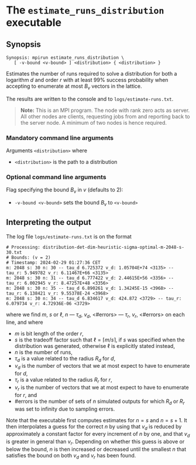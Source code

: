 # The <code>estimate_runs_distribution</code> executable

## Synopsis
```console
Synopsis: mpirun estimate_runs_distribution \
   [ -v-bound <v-bound> ] <distribution> { <distribution> }
```

Estimates the number of runs required to solve a distribution for both a logarithm $d$ and order $r$ with at least 99\% success probability when accepting to enumerate at most $B_v$ vectors in the lattice.

The results are written to the console and to <code>logs/estimate-runs.txt</code>.

> <b>Note:</b> This is an MPI program. The node with rank zero acts as server. All other nodes are clients, requesting jobs from and reporting back to the server node. A minimum of two nodes is hence required.

### Mandatory command line arguments
Arguments <code>\<distribution\></code> where
- <code>\<distribution\></code> is the path to a distribution

### Optional command line arguments
Flag specifying the bound $B_v$ in $v$ (defaults to 2):
- <code>-v-bound <v-bound\></code> sets the bound $B_v$ to <code>\<v-bound\></code>

## Interpreting the output
The log file <code>logs/estimate-runs.txt</code> is on the format
```
# Processing: distribution-det-dim-heuristic-sigma-optimal-m-2048-s-30.txt
# Bounds: (v = 2)
# Timestamp: 2024-02-29 01:27:36 CET
m: 2048 s: 30 n: 30 -- tau_d 6.725372 v_d: 1.05704E+74 <3135> -- tau_r: 5.949782 v_r: 6.11467E+66 <3135>
m: 2048 s: 30 n: 31 -- tau_d 6.777422 v_d: 2.44615E+56 <3356> -- tau_r: 6.002945 v_r: 8.47257E+48 <3356>
m: 2048 s: 30 n: 35 -- tau_d 6.890261 v_d: 1.34245E-15 <3968> -- tau_r: 6.138421 v_r: 9.55378E-24 <3968>
m: 2048 s: 30 n: 34 -- tau_d 6.834617 v_d: 424.872 <3729> -- tau_r: 6.079734 v_r: 4.72936E-06 <3729>
```
where we find $m$, $s$ or $\ell$, $n$ — $\tau_d$, $v_d$, \<#errors\> — $\tau_r$, $v_r$, \<#errors\> on each line, and where
- $m$ is bit length of the order $r$,
- $s$ is the tradeoff factor such that $\ell = \lceil m / s \rceil$, if $s$ was specified when the distribution was generated, otherwise $\ell$ is explicitly stated instead,
- $n$ is the number of runs,
- $\tau_d$ is a value related to the radius $R_d$ for $d$,
- $v_d$ is the number of vectors that we at most expect to have to enumerate for $d$,
- $\tau_r$ is a value related to the radius $R_r$ for $r$,
- $v_r$ is the number of vectors that we at most expect to have to enumerate for $r$, and
- #errors is the number of sets of $n$ simulated outputs for which $R_d$ or $R_r$ was set to infinity due to sampling errors.

Note that the executable first computes estimates for $n = s$ and $n = s + 1$. It then interpolates a guess for the correct $n$ by using that $v_d$ is reduced by approximately a constant factor for every increment of $n$ by one, and that $v_d$ is greater in general than $v_r$. Depending on whether this guess is above or below the bound, $n$ is then increased or decreased until the smallest $n$ that satisfies the bound on both $v_d$ and $v_r$ has been found.